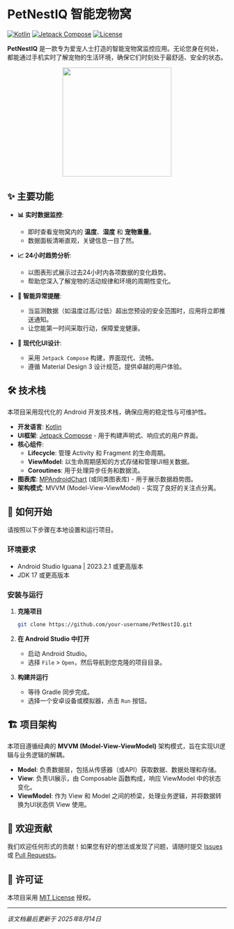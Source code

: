 # PetNestIQ 智能宠物窝

[![Kotlin](https://img.shields.io/badge/Kotlin-1.9.0-blue.svg?logo=kotlin)](https://kotlinlang.org)
[![Jetpack Compose](https://img.shields.io/badge/Jetpack%20Compose-1.6-blue.svg?logo=jetpackcompose)](https://developer.android.com/jetpack/compose)
[![License](https://img.shields.io/badge/License-MIT-yellow.svg)](https://opensource.org/licenses/MIT)

**PetNestIQ** 是一款专为爱宠人士打造的智能宠物窝监控应用。无论您身在何处，都能通过手机实时了解宠物的生活环境，确保它们时刻处于最舒适、安全的状态。

<p align="center">
  <img src="cat.png" width="250">
</p>

## ✨ 主要功能

*   **📊 实时数据监控**:
    *   即时查看宠物窝内的 **温度**、**湿度** 和 **宠物重量**。
    *   数据面板清晰直观，关键信息一目了然。

*   **📈 24小时趋势分析**:
    *   以图表形式展示过去24小时内各项数据的变化趋势。
    *   帮助您深入了解宠物的活动规律和环境的周期性变化。

*   **🔔 智能异常提醒**:
    *   当监测数据（如温度过高/过低）超出您预设的安全范围时，应用将立即推送通知。
    *   让您能第一时间采取行动，保障爱宠健康。

*   **📱 现代化UI设计**:
    *   采用 `Jetpack Compose` 构建，界面现代、流畅。
    *   遵循 Material Design 3 设计规范，提供卓越的用户体验。

## 🛠️ 技术栈

本项目采用现代化的 Android 开发技术栈，确保应用的稳定性与可维护性。

*   **开发语言**: [Kotlin](https://kotlinlang.org/)
*   **UI框架**: [Jetpack Compose](https://developer.android.com/jetpack/compose) - 用于构建声明式、响应式的用户界面。
*   **核心组件**:
    *   **Lifecycle**: 管理 Activity 和 Fragment 的生命周期。
    *   **ViewModel**: 以生命周期感知的方式存储和管理UI相关数据。
    *   **Coroutines**: 用于处理异步任务和数据流。
*   **图表库**: [MPAndroidChart](https://github.com/PhilJay/MPAndroidChart) (或同类图表库) - 用于展示数据趋势图。
*   **架构模式**: MVVM (Model-View-ViewModel) - 实现了良好的关注点分离。

## 🚀 如何开始

请按照以下步骤在本地设置和运行项目。

### 环境要求

*   Android Studio Iguana | 2023.2.1 或更高版本
*   JDK 17 或更高版本

### 安装与运行

1.  **克隆项目**
    ```bash
    git clone https://github.com/your-username/PetNestIQ.git
    ```

2.  **在 Android Studio 中打开**
    *   启动 Android Studio。
    *   选择 `File` > `Open`，然后导航到您克隆的项目目录。

3.  **构建并运行**
    *   等待 Gradle 同步完成。
    *   选择一个安卓设备或模拟器，点击 `Run` 按钮。

## 🏗️ 项目架构

本项目遵循经典的 **MVVM (Model-View-ViewModel)** 架构模式，旨在实现UI逻辑与业务逻辑的解耦。

*   **Model**: 负责数据层，包括从传感器（或API）获取数据、数据处理和存储。
*   **View**: 负责UI展示，由 Composable 函数构成，响应 ViewModel 中的状态变化。
*   **ViewModel**: 作为 View 和 Model 之间的桥梁，处理业务逻辑，并将数据转换为UI状态供 View 使用。

## 🤝 欢迎贡献

我们欢迎任何形式的贡献！如果您有好的想法或发现了问题，请随时提交 [Issues](https://github.com/your-username/PetNestIQ/issues) 或 [Pull Requests](https://github.com/your-username/PetNestIQ/pulls)。

## 📄 许可证

本项目采用 [MIT License](https://opensource.org/licenses/MIT) 授权。

---

*该文档最后更新于 2025年8月14日*
